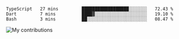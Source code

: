 <!--START_SECTION:waka-->

```text
TypeScript   27 mins         ██████████████████░░░░░░░   72.43 %
Dart         7 mins          ████▓░░░░░░░░░░░░░░░░░░░░   19.10 %
Bash         3 mins          ██░░░░░░░░░░░░░░░░░░░░░░░   08.47 %
```

<!--END_SECTION:waka-->
<img src="https://github-readme-streak-stats.herokuapp.com/?user=pahas&theme=white" alt="My contributions" />
